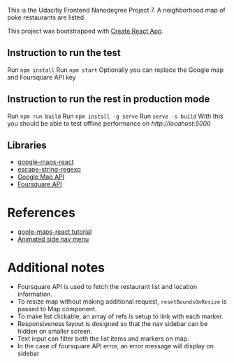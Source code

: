 
This is the Udacitiy Frontend Nanodegree Project 7. A neighborhood map of poke restaurants are listed.

This project was bootstrapped with [Create React App](https://github.com/facebook/create-react-app).

## Instruction to run the test
Run `npm install`
Run `npm start`
Optionally you can replace the Google map and Foursquare API key

## Instruction to run the rest in production mode
Run `npm run build`
Run `npm install -g serve`
Run `serve -s build`
With this you should be able to test offline performance on _http://locahost:5000_

## Libraries
* [google-maps-react](https://github.com/fullstackreact/google-maps-react)
* [escape-string-regexp](https://www.npmjs.com/package/escape-string-regexp)
* [Google Map API](https://developers.google.com/maps/documentation/javascript/tutorial)
* [Foursquare API](https://developer.foursquare.com/docs)

# References
* [goole-maps-react tutorial](https://scotch.io/tutorials/react-apps-with-the-google-maps-api-and-google-maps-react)
* [Animated side nav menu](https://www.w3schools.com/howto/tryit.asp?filename=tryhow_js_sidenav)

# Additional notes
* Foursquare API is used to fetch the restaurant list and location information.
* To resize map without making additional request, `resetBoundsOnResize` is passed to Map component.
* To make list clickable, an array of refs is setup to link with each marker.
* Responsiveness layout is designed so that the nav sidebar can be hidden on smaller screen.
* Text input can filter both the list items and markers on map.
* In the case of foursquare API error, an error message will display on sidebar
